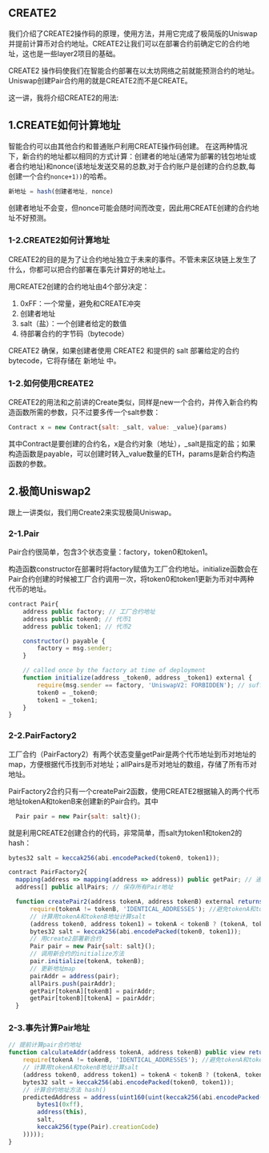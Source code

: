 ## CREATE2
我们介绍了CREATE2操作码的原理，使用方法，并用它完成了极简版的Uniswap并提前计算币对合约地址。CREATE2让我们可以在部署合约前确定它的合约地址，这也是一些layer2项目的基础。

CREATE2 操作码使我们在智能合约部署在以太坊网络之前就能预测合约的地址。Uniswap创建Pair合约用的就是CREATE2而不是CREATE。

这一讲，我将介绍CREATE2的用法:

## 1.CREATE如何计算地址
智能合约可以由其他合约和普通账户利用CREATE操作码创建。 在这两种情况下，新合约的地址都以相同的方式计算：创建者的地址(通常为部署的钱包地址或者合约地址)和nonce(该地址发送交易的总数,对于合约账户是创建的合约总数,每创建一个合约`nonce+1))`的哈希。
```js
新地址 = hash(创建者地址, nonce)
```
创建者地址不会变，但nonce可能会随时间而改变，因此用CREATE创建的合约地址不好预测。

### 1-2.CREATE2如何计算地址
CREATE2的目的是为了让合约地址独立于未来的事件。不管未来区块链上发生了什么，你都可以把合约部署在事先计算好的地址上。

用CREATE2创建的合约地址由4个部分决定：
1. 0xFF：一个常量，避免和CREATE冲突
2. 创建者地址
3. salt（盐）：一个创建者给定的数值
4. 待部署合约的字节码（bytecode）

CREATE2 确保，如果创建者使用 CREATE2 和提供的 salt 部署给定的合约bytecode，它将存储在 新地址 中。

### 1-2.如何使用CREATE2
CREATE2的用法和之前讲的Create类似，同样是new一个合约，并传入新合约构造函数所需的参数，只不过要多传一个salt参数：
```js
Contract x = new Contract{salt: _salt, value: _value}(params)
```
其中Contract是要创建的合约名，x是合约对象（地址），_salt是指定的盐；如果构造函数是payable，可以创建时转入_value数量的ETH，params是新合约构造函数的参数。


## 2.极简Uniswap2
跟上一讲类似，我们用Create2来实现极简Uniswap。

### 2-1.Pair
Pair合约很简单，包含3个状态变量：factory，token0和token1。

构造函数constructor在部署时将factory赋值为工厂合约地址。initialize函数会在Pair合约创建的时候被工厂合约调用一次，将token0和token1更新为币对中两种代币的地址。
```js
contract Pair{
    address public factory; // 工厂合约地址
    address public token0; // 代币1
    address public token1; // 代币2

    constructor() payable {
        factory = msg.sender;
    }

    // called once by the factory at time of deployment
    function initialize(address _token0, address _token1) external {
        require(msg.sender == factory, 'UniswapV2: FORBIDDEN'); // sufficient check
        token0 = _token0;
        token1 = _token1;
    }
}
```

### 2-2.PairFactory2
工厂合约（PairFactory2）有两个状态变量getPair是两个代币地址到币对地址的map，方便根据代币找到币对地址；allPairs是币对地址的数组，存储了所有币对地址。

PairFactory2合约只有一个createPair2函数，使用CREATE2根据输入的两个代币地址tokenA和tokenB来创建新的Pair合约。其中
```js
  Pair pair = new Pair{salt: salt}(); 
```

就是利用CREATE2创建合约的代码，非常简单，而salt为token1和token2的hash：
```js
bytes32 salt = keccak256(abi.encodePacked(token0, token1));
```

```js
contract PairFactory2{
  mapping(address => mapping(address => address)) public getPair; // 通过两个代币地址查Pair地址
  address[] public allPairs; // 保存所有Pair地址

  function createPair2(address tokenA, address tokenB) external returns (address pairAddr) {
      require(tokenA != tokenB, 'IDENTICAL_ADDRESSES'); //避免tokenA和tokenB相同产生的冲突
      // 计算用tokenA和tokenB地址计算salt
      (address token0, address token1) = tokenA < tokenB ? (tokenA, tokenB) : (tokenB, tokenA); //将tokenA和tokenB按大小排序
      bytes32 salt = keccak256(abi.encodePacked(token0, token1));
      // 用create2部署新合约
      Pair pair = new Pair{salt: salt}(); 
      // 调用新合约的initialize方法
      pair.initialize(tokenA, tokenB);
      // 更新地址map
      pairAddr = address(pair);
      allPairs.push(pairAddr);
      getPair[tokenA][tokenB] = pairAddr;
      getPair[tokenB][tokenA] = pairAddr;
  }
```

### 2-3.事先计算Pair地址
```js
// 提前计算pair合约地址
function calculateAddr(address tokenA, address tokenB) public view returns(address predictedAddress){
    require(tokenA != tokenB, 'IDENTICAL_ADDRESSES'); //避免tokenA和tokenB相同产生的冲突
    // 计算用tokenA和tokenB地址计算salt
    (address token0, address token1) = tokenA < tokenB ? (tokenA, tokenB) : (tokenB, tokenA); //将tokenA和tokenB按大小排序
    bytes32 salt = keccak256(abi.encodePacked(token0, token1));
    // 计算合约地址方法 hash()
    predictedAddress = address(uint160(uint(keccak256(abi.encodePacked(
        bytes1(0xff),
        address(this),
        salt,
        keccak256(type(Pair).creationCode)
    )))));
}
```
